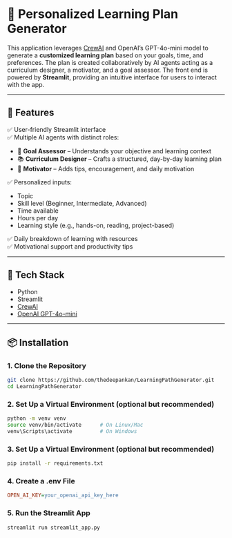 # 📘 Personalized Learning Plan Generator

This application leverages [CrewAI](https://github.com/joaomdmoura/crewAI) and OpenAI’s GPT-4o-mini model to generate a **customized learning plan** based on your goals, time, and preferences. The plan is created collaboratively by AI agents acting as a curriculum designer, a motivator, and a goal assessor. The front end is powered by **Streamlit**, providing an intuitive interface for users to interact with the app.

---

## 🚀 Features

✅ User-friendly Streamlit interface  
✅ Multiple AI agents with distinct roles:  
- 🎯 **Goal Assessor** – Understands your objective and learning context  
- 📚 **Curriculum Designer** – Crafts a structured, day-by-day learning plan  
- 💬 **Motivator** – Adds tips, encouragement, and daily motivation  

✅ Personalized inputs:
- Topic
- Skill level (Beginner, Intermediate, Advanced)
- Time available
- Hours per day
- Learning style (e.g., hands-on, reading, project-based)

✅ Daily breakdown of learning with resources  
✅ Motivational support and productivity tips

---

## 🧠 Tech Stack

- Python
- Streamlit
- [CrewAI](https://github.com/joaomdmoura/crewAI)
- [OpenAI GPT-4o-mini](https://platform.openai.com/docs/models/gpt-4o-mini)

---

## 📦 Installation

### 1. Clone the Repository

```bash
git clone https://github.com/thedeepankan/LearningPathGenerator.git
cd LearningPathGenerator
```
### 2. Set Up a Virtual Environment (optional but recommended)
```bash
python -m venv venv
source venv/bin/activate      # On Linux/Mac
venv\Scripts\activate         # On Windows
```

### 3. Set Up a Virtual Environment (optional but recommended)
```bash
pip install -r requirements.txt
```
### 4. Create a .env File
```ini
OPEN_AI_KEY=your_openai_api_key_here
```
### 5. Run the Streamlit App
```bash
streamlit run streamlit_app.py
```



